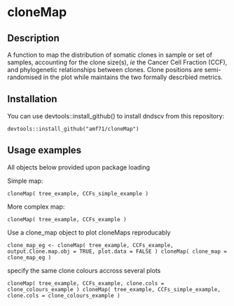 
# cloneMap


## Description

A function to map the distribution of somatic clones in sample or set of samples, accounting for the clone size(s), *ie* the Cancer Cell Fraction (CCF), and phylogenetic relationships between clones. Clone positions are semi-randomised in the plot while maintains the two formally descrbied metrics.  


## Installation

You can use devtools::install_github() to install dndscv from this repository:

`devtools::install_github("amf71/cloneMap")`


## Usage examples

All objects below provided upon package loading

Simple map:

`cloneMap( tree_example, CCFs_simple_example )`

More complex map:

`cloneMap( tree_example, CCFs_example )`

Use a clone_map object to  plot cloneMaps reproducably 
 
`clone_map_eg <- cloneMap( tree_example, CCFs_example, output.Clone.map.obj = TRUE, plot.data = FALSE )
cloneMap( clone_map = clone_map_eg )`

specify the same clone colours accross several plots
 
`cloneMap( tree_example, CCFs_example, clone.cols = clone_colours_example )
cloneMap( tree_example, CCFs_simple_example, clone.cols = clone_colours_example )`
